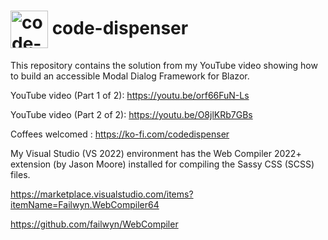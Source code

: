 <h1>
<img src="https://github.com/code-dispenser.png" align="center" height="60px" alt="code-dispenser icon" /> code-dispenser
</h1>

This repository contains the solution from my YouTube video showing how to build an accessible Modal Dialog Framework for Blazor.

YouTube video (Part 1 of 2): https://youtu.be/orf66FuN-Ls

YouTube video (Part 2 of 2): https://youtu.be/O8jlKRb7GBs

Coffees welcomed : https://ko-fi.com/codedispenser

My Visual Studio (VS 2022) environment has the Web Compiler 2022+ extension (by Jason Moore) installed for compiling the Sassy CSS (SCSS) files.

https://marketplace.visualstudio.com/items?itemName=Failwyn.WebCompiler64

https://github.com/failwyn/WebCompiler
